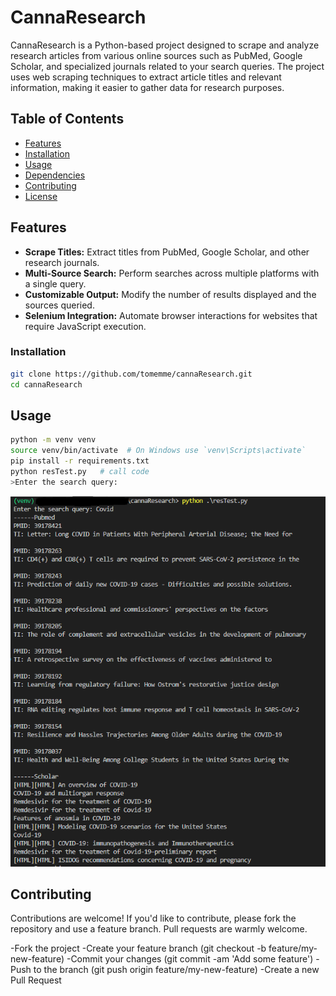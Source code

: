 # CannaResearch

CannaResearch is a Python-based project designed to scrape and analyze research articles from various online sources such as PubMed, Google Scholar, and specialized journals related to your search queries. The project uses web scraping techniques to extract article titles and relevant information, making it easier to gather data for research purposes.

## Table of Contents

- [Features](#features)
- [Installation](#installation)
- [Usage](#usage)
- [Dependencies](#dependencies)
- [Contributing](#contributing)
- [License](#license)

## Features

- **Scrape Titles:** Extract titles from PubMed, Google Scholar, and other research journals.
- **Multi-Source Search:** Perform searches across multiple platforms with a single query.
- **Customizable Output:** Modify the number of results displayed and the sources queried.
- **Selenium Integration:** Automate browser interactions for websites that require JavaScript execution.

### Installation

```bash
git clone https://github.com/tomemme/cannaResearch.git
cd cannaResearch
```

## Usage
```bash
python -m venv venv
source venv/bin/activate  # On Windows use `venv\Scripts\activate`
pip install -r requirements.txt
python resTest.py   # call code
>Enter the search query: 
```
![GUI](https://github.com/tomemme/cannaResearch/blob/main/ResearchResult.PNG)

## Contributing
Contributions are welcome! If you'd like to contribute, please fork the repository and use a feature branch. Pull requests are warmly welcome.

-Fork the project
-Create your feature branch (git checkout -b feature/my-new-feature)
-Commit your changes (git commit -am 'Add some feature')
-Push to the branch (git push origin feature/my-new-feature)
-Create a new Pull Request